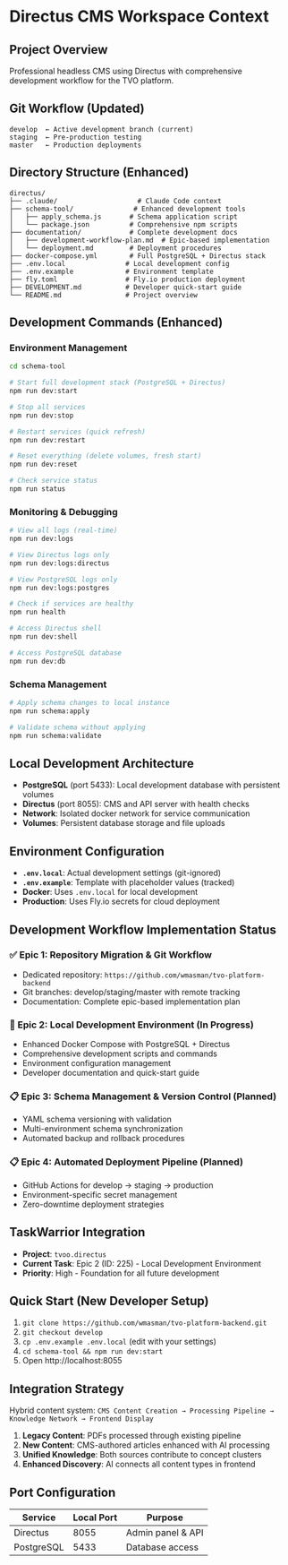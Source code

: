 # Directus CMS Workspace Context

## Project Overview
Professional headless CMS using Directus with comprehensive development workflow for the TVO platform.

## Git Workflow (Updated)
```
develop  ← Active development branch (current)
staging  ← Pre-production testing
master   ← Production deployments
```

## Directory Structure (Enhanced)
```
directus/
├── .claude/                    # Claude Code context
├── schema-tool/               # Enhanced development tools
│   ├── apply_schema.js       # Schema application script
│   └── package.json          # Comprehensive npm scripts
├── documentation/            # Complete development docs
│   ├── development-workflow-plan.md  # Epic-based implementation
│   └── deployment.md         # Deployment procedures
├── docker-compose.yml        # Full PostgreSQL + Directus stack
├── .env.local               # Local development config
├── .env.example             # Environment template
├── fly.toml                 # Fly.io production deployment
├── DEVELOPMENT.md           # Developer quick-start guide
└── README.md                # Project overview
```

## Development Commands (Enhanced)

### Environment Management
```bash
cd schema-tool

# Start full development stack (PostgreSQL + Directus)
npm run dev:start

# Stop all services
npm run dev:stop

# Restart services (quick refresh)
npm run dev:restart

# Reset everything (delete volumes, fresh start)
npm run dev:reset

# Check service status
npm run status
```

### Monitoring & Debugging
```bash
# View all logs (real-time)
npm run dev:logs

# View Directus logs only
npm run dev:logs:directus

# View PostgreSQL logs only
npm run dev:logs:postgres

# Check if services are healthy
npm run health

# Access Directus shell
npm run dev:shell

# Access PostgreSQL database
npm run dev:db
```

### Schema Management
```bash
# Apply schema changes to local instance
npm run schema:apply

# Validate schema without applying
npm run schema:validate
```

## Local Development Architecture
- **PostgreSQL** (port 5433): Local development database with persistent volumes
- **Directus** (port 8055): CMS and API server with health checks
- **Network**: Isolated docker network for service communication
- **Volumes**: Persistent database storage and file uploads

## Environment Configuration
- **`.env.local`**: Actual development settings (git-ignored)
- **`.env.example`**: Template with placeholder values (tracked)
- **Docker**: Uses `.env.local` for local development
- **Production**: Uses Fly.io secrets for cloud deployment

## Development Workflow Implementation Status

### ✅ Epic 1: Repository Migration & Git Workflow
- Dedicated repository: `https://github.com/wmasman/tvo-platform-backend`
- Git branches: develop/staging/master with remote tracking
- Documentation: Complete epic-based implementation plan

### 🔄 Epic 2: Local Development Environment (In Progress)
- Enhanced Docker Compose with PostgreSQL + Directus
- Comprehensive development scripts and commands
- Environment configuration management
- Developer documentation and quick-start guide

### 📋 Epic 3: Schema Management & Version Control (Planned)
- YAML schema versioning with validation
- Multi-environment schema synchronization
- Automated backup and rollback procedures

### 📋 Epic 4: Automated Deployment Pipeline (Planned)
- GitHub Actions for develop → staging → production
- Environment-specific secret management
- Zero-downtime deployment strategies

## TaskWarrior Integration
- **Project**: `tvoo.directus`
- **Current Task**: Epic 2 (ID: 225) - Local Development Environment
- **Priority**: High - Foundation for all future development

## Quick Start (New Developer Setup)
1. `git clone https://github.com/wmasman/tvo-platform-backend.git`
2. `git checkout develop`
3. `cp .env.example .env.local` (edit with your settings)
4. `cd schema-tool && npm run dev:start`
5. Open http://localhost:8055

## Integration Strategy
Hybrid content system: `CMS Content Creation → Processing Pipeline → Knowledge Network → Frontend Display`

1. **Legacy Content**: PDFs processed through existing pipeline
2. **New Content**: CMS-authored articles enhanced with AI processing  
3. **Unified Knowledge**: Both sources contribute to concept clusters
4. **Enhanced Discovery**: AI connects all content types in frontend

## Port Configuration
| Service    | Local Port | Purpose |
|------------|------------|---------|
| Directus   | 8055       | Admin panel & API |
| PostgreSQL | 5433       | Database access |